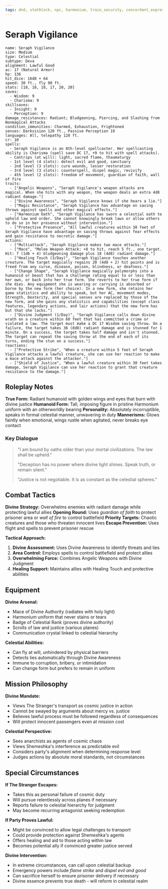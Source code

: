 ```yaml
---
tags: dnd, statblock, npc, harmonium, train_security, concordant_express, deva, celestial
---
```


# Seraph Vigilance

```statblock  
name: Seraph Vigilance
size: Medium  
type: Celestial
subtype: Deva
alignment: Lawful Good  
ac: 17 (Natural Armor)  
hp: 136
hit_dice: 16d8 + 64  
speed: 30 ft., fly 90 ft.  
stats: [18, 18, 18, 17, 20, 20]  
saves:  
  - Wisdom: 9
  - Charisma: 9
skillsaves:  
  - Insight: 9
  - Perception: 9
damage_resistances: Radiant; Bludgeoning, Piercing, and Slashing from Nonmagical Attacks
condition_immunities: Charmed, Exhaustion, Frightened
senses: Darkvision 120 ft., Passive Perception 19
languages: All, telepathy 120 ft.
cr: 10
spells:  
  - Seraph Vigilance is an 8th-level spellcaster. Her spellcasting ability is Charisma (spell save DC 17, +9 to hit with spell attacks).
  - Cantrips (at will): light, sacred flame, thaumaturgy
  - 1st level (4 slots): detect evil and good, sanctuary
  - 2nd level (3 slots): cure wounds, lesser restoration
  - 3rd level (3 slots): counterspell, dispel magic, revivify
  - 4th level (2 slots): freedom of movement, guardian of faith, wall of fire
traits:  
  - ["Angelic Weapons", "Seraph Vigilance's weapon attacks are magical. When she hits with any weapon, the weapon deals an extra 4d8 radiant damage."]
  - ["Divine Awareness", "Seraph Vigilance knows if she hears a lie."]
  - ["Magic Resistance", "Seraph Vigilance has advantage on saving throws against spells and other magical effects."]
  - ["Harmonium Oath", "Seraph Vigilance has sworn a celestial oath to uphold law and order. She cannot knowingly break laws or allow others to do so in her presence without intervention."]
  - ["Protective Presence", "All lawful creatures within 30 feet of Seraph Vigilance have advantage on saving throws against fear effects and gain resistance to necrotic damage."]
actions:  
  - ["Multiattack", "Seraph Vigilance makes two mace attacks."]
  - ["Mace", "Melee Weapon Attack: +8 to hit, reach 5 ft., one target. Hit: 7 (1d6 + 4) bludgeoning damage plus 18 (4d8) radiant damage."]
  - ["Healing Touch (3/Day)", "Seraph Vigilance touches another creature. The target magically regains 20 (4d8 + 2) hit points and is freed from any curse, disease, poison, blindness, or deafness."]
  - ["Change Shape", "Seraph Vigilance magically polymorphs into a humanoid or beast that has a challenge rating equal to or less than her own, or back into her true form. She reverts to her true form if she dies. Any equipment she is wearing or carrying is absorbed or borne by the new form (her choice). In a new form, she retains her game statistics and ability to speak, but her AC, movement modes, Strength, Dexterity, and special senses are replaced by those of the new form, and she gains any statistics and capabilities (except class features, legendary actions, and lair actions) that the new form has but that she lacks."]
  - ["Divine Judgment (1/Day)", "Seraph Vigilance calls down divine wrath on a creature within 60 feet that has committed a crime or violated a law. The target must make a DC 17 Wisdom saving throw. On a failure, the target takes 36 (8d8) radiant damage and is stunned for 1 minute. On a success, the target takes half damage and isn't stunned. The target can repeat the saving throw at the end of each of its turns, ending the stun on a success."]
reactions:  
  - ["Protective Strike", "When a creature within 5 feet of Seraph Vigilance attacks a lawful creature, she can use her reaction to make a mace attack against the attacker."]
  - ["Shield of Justice", "When a lawful creature within 30 feet takes damage, Seraph Vigilance can use her reaction to grant that creature resistance to the damage."]
```

## Roleplay Notes

**True Form:** Radiant humanoid with golden wings and eyes that burn with divine justice
**Humanoid Form:** Tall, imposing figure in pristine Harmonium uniform with an otherworldly bearing
**Personality:** Absolutely incorruptible, speaks in formal celestial manner, unwavering in duty
**Mannerisms:** Glows faintly when emotional, wings rustle when agitated, never breaks eye contact

### Key Dialogue
> "I am bound by oaths older than your mortal civilizations. The law shall be upheld."
>
> "Deception has no power where divine light shines. Speak truth, or remain silent."
>
> "Justice is not negotiable. It is as constant as the celestial spheres."

## Combat Tactics

**Divine Strategy:** Overwhelms enemies with radiant damage while protecting lawful allies
**Opening Round:** Uses *guardian of faith* to protect prisoner area or *wall of fire* to control battlefield
**Priority Targets:** Chaotic creatures and those who threaten innocent lives
**Escape Prevention:** Uses flight and spells to prevent prisoner rescue

**Tactical Approach:**
1. **Divine Assessment:** Uses Divine Awareness to identify threats and lies
2. **Area Control:** Employs spells to control battlefield and protect allies  
3. **Overwhelming Force:** Combines Angelic Weapons with Divine Judgment
4. **Healing Support:** Maintains allies with Healing Touch and protective abilities

## Equipment

**Divine Arsenal:**
- Mace of Divine Authority (radiates with holy light)
- Harmonium uniform that never stains or tears
- Badge of Celestial Rank (proves divine authority)
- Scrolls of law and justice (various planes)
- Communication crystal linked to celestial hierarchy

**Celestial Abilities:**
- Can fly at will, unhindered by physical barriers
- Detects lies automatically through Divine Awareness
- Immune to corruption, bribery, or intimidation
- Can change form but prefers to remain in uniform

## Mission Philosophy

**Divine Mandate:**
- Views The Stranger's transport as cosmic justice in action
- Cannot be swayed by arguments about mercy vs. justice
- Believes lawful process must be followed regardless of consequences
- Will protect innocent passengers even at mission cost

**Celestial Perspective:**
- Sees anarchists as agents of cosmic chaos
- Views Shemeshka's interference as predictable evil
- Considers party's alignment when determining response level
- Judges actions by absolute moral standards, not circumstances

## Special Circumstances

**If The Stranger Escapes:**
- Takes this as personal failure of cosmic duty
- Will pursue relentlessly across planes if necessary
- Reports failure to celestial hierarchy for judgment
- May become recurring antagonist seeking redemption

**If Party Proves Lawful:**
- Might be convinced to allow legal challenges to transport
- Could provide protection against Shemeshka's agents
- Offers healing and aid to those acting within law
- Becomes potential ally if convinced greater justice served

**Divine Intervention:**
- In extreme circumstances, can call upon celestial backup
- Emergency powers include *flame strike* and *dispel evil and good*
- Can sacrifice herself to ensure prisoner delivery if necessary
- Divine essence prevents true death - will reform in celestial realm